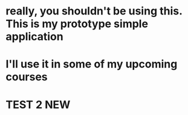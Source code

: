 # really, you shouldn't be using this. This is my prototype simple application
# I'll use it in some of my upcoming courses
# TEST 2 NEW
